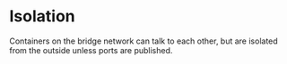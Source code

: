 # Isolation

Containers on the bridge network can talk to each other, but are isolated from the outside unless ports are published.
